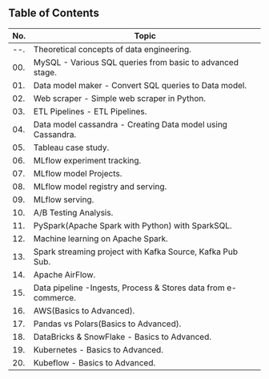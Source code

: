## Table of Contents

| No. | Topic                                                      |
| --- | ---------------------------------------------------------- |
| --. | Theoretical concepts of data engineering. |
| 00. | MySQL - Various SQL queries from basic to advanced stage. |
| 01. | Data model maker - Convert SQL queries to Data model.      |
| 02. | Web scraper - Simple web scraper in Python.                |
| 03. | ETL Pipelines - ETL Pipelines.                             |
| 04. | Data model cassandra - Creating Data model using Cassandra.|
| 05. | Tableau case study.                                        |
| 06. | MLflow experiment tracking.                                |
| 07. | MLflow model Projects.                                     |
| 08. | MLflow model registry and serving.                         |
| 09. | MLflow serving.                                            |
| 10. | A/B Testing Analysis.                                      |
| 11. | PySpark(Apache Spark with Python) with SparkSQL.            |
| 12. | Machine learning on Apache Spark.                          |
| 13. | Spark streaming project with Kafka Source, Kafka Pub Sub.  |
| 14. | Apache AirFlow.                                            |
| 15. | Data pipeline -Ingests, Process & Stores data from e-commerce. |
| 16. | AWS(Basics to Advanced). |
| 17. | Pandas vs Polars(Basics to Advanced). |
| 18. | DataBricks & SnowFlake - Basics to Advanced. |
| 19. | Kubernetes - Basics to Advanced. |
| 20. | Kubeflow - Basics to Advanced. |